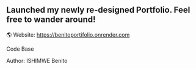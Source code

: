 ## Launched my newly re-designed Portfolio. Feel free to wander around!

🌎 Website: https://benitoportifolio.onrender.com

Code Base

Author: ISHIMWE Benito
